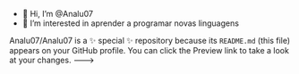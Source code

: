 - 👋 Hi, I’m @Analu07
- 👀 I’m interested in aprender a  programar novas linguagens 


Analu07/Analu07 is a ✨ special ✨ repository because its `README.md` (this file) appears on your GitHub profile.
You can click the Preview link to take a look at your changes.
--->
